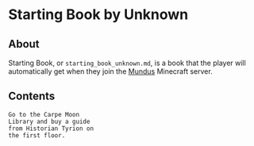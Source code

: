 # Starting Book by Unknown

## About
Starting Book, or `starting_book_unknown.md`, is a book that the player will automatically get when they join the [Mundus](mundusfactions.apexmc.co) Minecraft server.

## Contents
```
Go to the Carpe Moon
Library and buy a guide
from Historian Tyrion on
the first floor.
```
